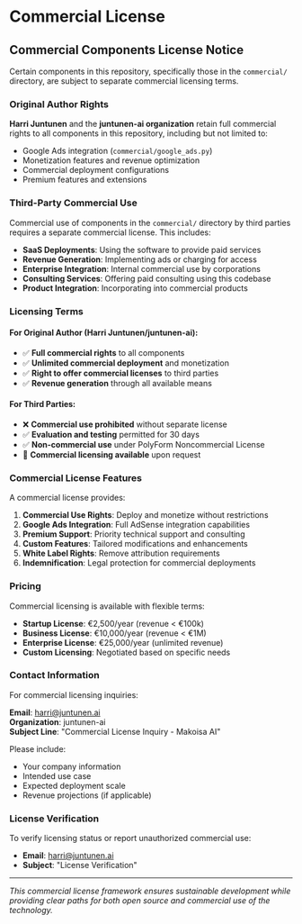 # Commercial License

## Commercial Components License Notice

Certain components in this repository, specifically those in the `commercial/` directory, are subject to separate commercial licensing terms.

### Original Author Rights

**Harri Juntunen** and the **juntunen-ai organization** retain full commercial rights to all components in this repository, including but not limited to:

- Google Ads integration (`commercial/google_ads.py`)
- Monetization features and revenue optimization
- Commercial deployment configurations
- Premium features and extensions

### Third-Party Commercial Use

Commercial use of components in the `commercial/` directory by third parties requires a separate commercial license. This includes:

- **SaaS Deployments**: Using the software to provide paid services
- **Revenue Generation**: Implementing ads or charging for access
- **Enterprise Integration**: Internal commercial use by corporations
- **Consulting Services**: Offering paid consulting using this codebase
- **Product Integration**: Incorporating into commercial products

### Licensing Terms

#### For Original Author (Harri Juntunen/juntunen-ai):
- ✅ **Full commercial rights** to all components
- ✅ **Unlimited commercial deployment** and monetization
- ✅ **Right to offer commercial licenses** to third parties
- ✅ **Revenue generation** through all available means

#### For Third Parties:
- ❌ **Commercial use prohibited** without separate license
- ✅ **Evaluation and testing** permitted for 30 days
- ✅ **Non-commercial use** under PolyForm Noncommercial License
- 📧 **Commercial licensing available** upon request

### Commercial License Features

A commercial license provides:

1. **Commercial Use Rights**: Deploy and monetize without restrictions
2. **Google Ads Integration**: Full AdSense integration capabilities
3. **Premium Support**: Priority technical support and consulting
4. **Custom Features**: Tailored modifications and enhancements
5. **White Label Rights**: Remove attribution requirements
6. **Indemnification**: Legal protection for commercial deployments

### Pricing

Commercial licensing is available with flexible terms:

- **Startup License**: €2,500/year (revenue < €100k)
- **Business License**: €10,000/year (revenue < €1M)
- **Enterprise License**: €25,000/year (unlimited revenue)
- **Custom Licensing**: Negotiated based on specific needs

### Contact Information

For commercial licensing inquiries:

**Email**: harri@juntunen.ai  
**Organization**: juntunen-ai  
**Subject Line**: "Commercial License Inquiry - Makoisa AI"

Please include:
- Your company information
- Intended use case
- Expected deployment scale
- Revenue projections (if applicable)

### License Verification

To verify licensing status or report unauthorized commercial use:
- **Email**: harri@juntunen.ai
- **Subject**: "License Verification"

---

*This commercial license framework ensures sustainable development while providing clear paths for both open source and commercial use of the technology.*
